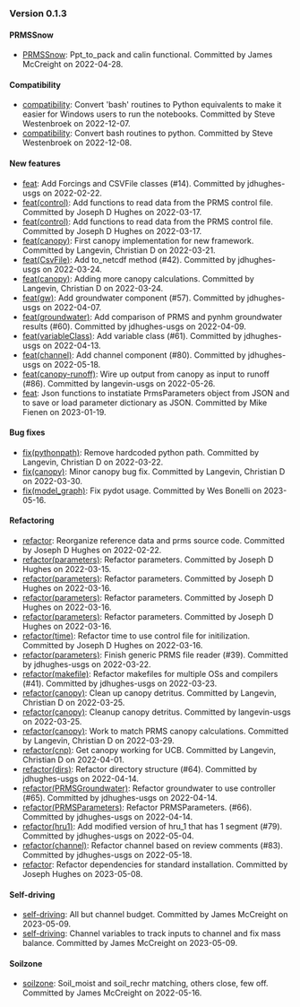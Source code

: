 ### Version 0.1.3

#### PRMSSnow

* [PRMSSnow](https://github.com/EC-USGS/pywatershed/commit/0cab6c4eeb1681006a141349359d797c0102d631): Ppt_to_pack and calin functional. Committed by James McCreight on 2022-04-28.

#### Compatibility

* [compatibility](https://github.com/EC-USGS/pywatershed/commit/e07ab484efd8d879d51a43f17cac990c226087e3): Convert 'bash' routines to Python equivalents to make it easier for Windows users to run the notebooks. Committed by Steve Westenbroek on 2022-12-07.
* [compatibility](https://github.com/EC-USGS/pywatershed/commit/849c17309d47d2a3b8349ab7a500db8ef806065c): Convert bash routines to python. Committed by Steve Westenbroek on 2022-12-08.

#### New features

* [feat](https://github.com/EC-USGS/pywatershed/commit/fc63c46e0e5ef34cc40a4c80cbb6799e499120af): Add Forcings and CSVFile classes (#14). Committed by jdhughes-usgs on 2022-02-22.
* [feat(control)](https://github.com/EC-USGS/pywatershed/commit/18b215c3d578912422f864bee26bddbca10261b6): Add functions to read data from the PRMS control file. Committed by Joseph D Hughes on 2022-03-17.
* [feat(control)](https://github.com/EC-USGS/pywatershed/commit/b60663b194eb535a02fc5d0322119d057ee96b6a): Add functions to read data from the PRMS control file. Committed by Joseph D Hughes on 2022-03-17.
* [feat(canopy)](https://github.com/EC-USGS/pywatershed/commit/f164e316f5bf85ffecead5c36223ae99d1572380): First canopy implementation for new framework. Committed by Langevin, Christian D on 2022-03-21.
* [feat(CsvFile)](https://github.com/EC-USGS/pywatershed/commit/39f394e6d2b8aa80fc1825bed52b971229dad05b): Add to_netcdf method (#42). Committed by jdhughes-usgs on 2022-03-24.
* [feat(canopy)](https://github.com/EC-USGS/pywatershed/commit/fee217e5ad4df1f2e65a75235af84d6d0432fc72): Adding more canopy calculations. Committed by Langevin, Christian D on 2022-03-24.
* [feat(gw)](https://github.com/EC-USGS/pywatershed/commit/f9226718ebb796fc79b8d5d873708058aa1097fb): Add groundwater component (#57). Committed by jdhughes-usgs on 2022-04-07.
* [feat(groundwater)](https://github.com/EC-USGS/pywatershed/commit/77813060571c2ab87928f85a47922fac96c3c98e): Add comparison of PRMS and pynhm groundwater results (#60). Committed by jdhughes-usgs on 2022-04-09.
* [feat(variableClass)](https://github.com/EC-USGS/pywatershed/commit/ab15b7d390c088491f28ceafc5fb3d5824ad6194): Add variable class (#61). Committed by jdhughes-usgs on 2022-04-13.
* [feat(channel)](https://github.com/EC-USGS/pywatershed/commit/9f0eb3ad16fb4650ad676785594d635286d69ca4): Add channel component (#80). Committed by jdhughes-usgs on 2022-05-18.
* [feat(canopy-runoff)](https://github.com/EC-USGS/pywatershed/commit/6a3b77ef5f30a933499e0b8fcfb3ba69eb243915): Wire up output from canopy as input to runoff (#86). Committed by langevin-usgs on 2022-05-26.
* [feat](https://github.com/EC-USGS/pywatershed/commit/ef3557957c509b6f33d97d6b226197f556dbd9f0): Json functions to instatiate PrmsParameters object from JSON and to save or load parameter dictionary as JSON. Committed by Mike Fienen on 2023-01-19.

#### Bug fixes

* [fix(pythonpath)](https://github.com/EC-USGS/pywatershed/commit/5dd3653b6ce5ed09a989a097a729339c20965e31): Remove hardcoded python path. Committed by Langevin, Christian D on 2022-03-22.
* [fix(canopy)](https://github.com/EC-USGS/pywatershed/commit/e3667fefc8b4395c88cfa83a9744a7f08e1f85e6): Minor canopy bug fix. Committed by Langevin, Christian D on 2022-03-30.
* [fix(model_graph)](https://github.com/EC-USGS/pywatershed/commit/5310c22a82ddd0df75a51c0b7b031d0d39090a62): Fix pydot usage. Committed by Wes Bonelli on 2023-05-16.

#### Refactoring

* [refactor](https://github.com/EC-USGS/pywatershed/commit/f681e782b96920c17c73c52cb4579c82bce18f27): Reorganize reference data and prms source code. Committed by Joseph D Hughes on 2022-02-22.
* [refactor(parameters)](https://github.com/EC-USGS/pywatershed/commit/683d72c41ff8d6a522f375c309904913026da995): Refactor parameters. Committed by Joseph D Hughes on 2022-03-15.
* [refactor(parameters)](https://github.com/EC-USGS/pywatershed/commit/24830e4e94ad3464933d664730f2b5783db946e9): Refactor parameters. Committed by Joseph D Hughes on 2022-03-16.
* [refactor(parameters)](https://github.com/EC-USGS/pywatershed/commit/cee73d4d7d9de381a80e2060897a4fcc67587a59): Refactor parameters. Committed by Joseph D Hughes on 2022-03-16.
* [refactor(parameters)](https://github.com/EC-USGS/pywatershed/commit/0d94b3bd0edf93c65962780e4c24df5c5ac51168): Refactor parameters. Committed by Joseph D Hughes on 2022-03-16.
* [refactor(time)](https://github.com/EC-USGS/pywatershed/commit/61ded5473a87249e4cbe2d4bb8c303e70a37ebd7): Refactor time to use control file for initilization. Committed by Joseph D Hughes on 2022-03-16.
* [refactor(parameters)](https://github.com/EC-USGS/pywatershed/commit/ffec7288e8a9e48f79797cc8fef33bdce3ec9626): Finish generic PRMS file reader (#39). Committed by jdhughes-usgs on 2022-03-22.
* [refactor(makefile)](https://github.com/EC-USGS/pywatershed/commit/8bf2d32719b4c7991f5d1172c5d9d18b5e5f0de2): Refactor makefiles for multiple OSs and compilers (#41). Committed by jdhughes-usgs on 2022-03-23.
* [refactor(canopy)](https://github.com/EC-USGS/pywatershed/commit/f940cf09715bd9fd2edfbd925c108bae0ca8abae): Clean up canopy detritus. Committed by Langevin, Christian D on 2022-03-25.
* [refactor(canopy)](https://github.com/EC-USGS/pywatershed/commit/bf53d89497df7778cee71b1f64c175f7dc9f4919): Cleanup canopy detritus. Committed by langevin-usgs on 2022-03-25.
* [refactor(canopy)](https://github.com/EC-USGS/pywatershed/commit/c762673b4d1cadfeef0d1ac660e46c3ccc5e3c83): Work to match PRMS canopy calculations. Committed by Langevin, Christian D on 2022-03-29.
* [refactor(cnp)](https://github.com/EC-USGS/pywatershed/commit/7e813e869fb35fed453ed740943039b6a8aea65a): Get canopy working for UCB. Committed by Langevin, Christian D on 2022-04-01.
* [refactor(dirs)](https://github.com/EC-USGS/pywatershed/commit/611c8c68d6867fa5507705bb0b95aa425d259946): Refactor directory structure (#64). Committed by jdhughes-usgs on 2022-04-14.
* [refactor(PRMSGroundwater)](https://github.com/EC-USGS/pywatershed/commit/b195eeaf0949c4518b0af8d648c7c0e695ecbe43): Refactor groundwater to use controller (#65). Committed by jdhughes-usgs on 2022-04-14.
* [refactor(PRMSParameters)](https://github.com/EC-USGS/pywatershed/commit/de1d0d5ca5d27d9be13eb841c2480b8b87324fe3): Refactor PRMSParameters. (#66). Committed by jdhughes-usgs on 2022-04-14.
* [refactor(hru1)](https://github.com/EC-USGS/pywatershed/commit/4d443ed00ea4725003a54ca2405b38fc6afe38d8): Add modified version of hru_1 that has 1 segment (#79). Committed by jdhughes-usgs on 2022-05-04.
* [refactor(channel)](https://github.com/EC-USGS/pywatershed/commit/d424d07d327e4555b38288929a28347b8420d889): Refactor channel based on review comments (#83). Committed by jdhughes-usgs on 2022-05-18.
* [refactor](https://github.com/EC-USGS/pywatershed/commit/c82b98a528b33b6e81cf29a8234b6bf13c612e85): Refactor dependencies for standard installation. Committed by Joseph Hughes on 2023-05-08.

#### Self-driving

* [self-driving](https://github.com/EC-USGS/pywatershed/commit/9848b905c85bdba11fc41f54f3e93ab3e65da01e): All but channel budget. Committed by James McCreight on 2023-05-09.
* [self-driving](https://github.com/EC-USGS/pywatershed/commit/33cdd89375640960ad7cd69796ddda16061b40fb): Channel variables to track inputs to channel and fix mass balance. Committed by James McCreight on 2023-05-09.

#### Soilzone

* [soilzone](https://github.com/EC-USGS/pywatershed/commit/25615a8fdf74af8f718bb10c3a68c34d80436386): Soil_moist and soil_rechr matching, others close, few off. Committed by James McCreight on 2022-05-16.

